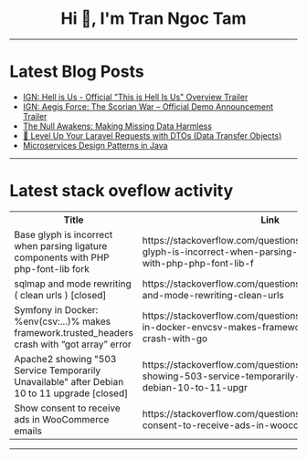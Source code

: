 <h1 align="center">Hi 👋, I'm Tran Ngoc Tam</h1>

---

# Latest Blog Posts 
<!-- BLOG-POST-LIST:START -->
- [IGN: Hell is Us - Official &quot;This is Hell Is Us&quot; Overview Trailer](https://dev.to/gg_news/ign-hell-is-us-official-this-is-hell-is-us-overview-trailer-8hp)
- [IGN: Aegis Force: The Scorian War – Official Demo Announcement Trailer](https://dev.to/gg_news/ign-aegis-force-the-scorian-war-official-demo-announcement-trailer-4dk3)
- [The Null Awakens: Making Missing Data Harmless](https://dev.to/killallskywalker/the-null-awakens-making-missing-data-harmless-4fo6)
- [🚀 Level Up Your Laravel Requests with DTOs &lpar;Data Transfer Objects&rpar;](https://dev.to/naveen_dev/level-up-your-laravel-requests-with-dtos-data-transfer-objects-8en)
- [Microservices Design Patterns in Java](https://dev.to/dixitgurv/microservices-design-patterns-in-java-3pfk)
<!-- BLOG-POST-LIST:END -->

---

# Latest stack oveflow activity
<table>
  <tr><th>Title</th><th>Link</th></tr>
  <!-- STACKOVERFLOW:START --><tr><td>Base glyph is incorrect when parsing ligature components with PHP php-font-lib fork</td><td>https://stackoverflow.com/questions/79752667/base-glyph-is-incorrect-when-parsing-ligature-components-with-php-php-font-lib-f</td></tr><tr><td>sqlmap and mode rewriting &lpar; clean urls &rpar; [closed]</td><td>https://stackoverflow.com/questions/79752659/sqlmap-and-mode-rewriting-clean-urls</td></tr><tr><td>Symfony in Docker: %env&lpar;csv:...&rpar;% makes framework.trusted_headers crash with “got array” error</td><td>https://stackoverflow.com/questions/79752588/symfony-in-docker-envcsv-makes-framework-trusted-headers-crash-with-go</td></tr><tr><td>Apache2 showing &quot;503 Service Temporarily Unavailable&quot; after Debian 10 to 11 upgrade [closed]</td><td>https://stackoverflow.com/questions/79752438/apache2-showing-503-service-temporarily-unavailable-after-debian-10-to-11-upgr</td></tr><tr><td>Show consent to receive ads in WooCommerce emails</td><td>https://stackoverflow.com/questions/79752437/show-consent-to-receive-ads-in-woocommerce-emails</td></tr><!-- STACKOVERFLOW:END -->
</table>

---


